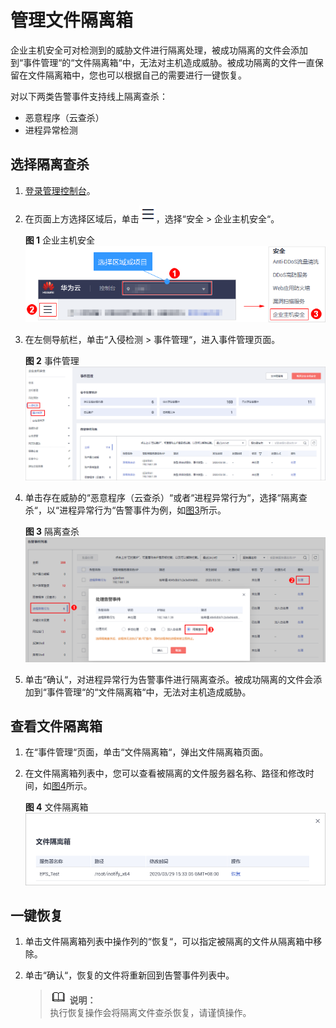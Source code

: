 # 管理文件隔离箱<a name="hss_01_0300"></a>

企业主机安全可对检测到的威胁文件进行隔离处理，被成功隔离的文件会添加到“事件管理“的“文件隔离箱“中，无法对主机造成威胁。被成功隔离的文件一直保留在文件隔离箱中，您也可以根据自己的需要进行一键恢复。

对以下两类告警事件支持线上隔离查杀：

-   恶意程序（云查杀）
-   进程异常检测

## 选择隔离查杀<a name="section10799201191118"></a>

1.  [登录管理控制台](https://console.huaweicloud.com)。
2.  在页面上方选择区域后，单击![](figures/icon-servicelist.png)，选择“安全  \>  企业主机安全“。

    **图 1**  企业主机安全<a name="hss_01_0229_fig1271516227232"></a>  
    ![](figures/企业主机安全.png "企业主机安全")

3.  在左侧导航栏，单击“入侵检测  \>  事件管理“，进入事件管理页面。

    **图 2**  事件管理<a name="fig3881528133911"></a>  
    ![](figures/事件管理.png "事件管理")


1.  单击存在威胁的“恶意程序（云查杀）“或者“进程异常行为“，选择“隔离查杀“，以“进程异常行为“告警事件为例，如[图3](#fig18746131217577)所示。

    **图 3**  隔离查杀<a name="fig18746131217577"></a>  
    ![](figures/隔离查杀.png "隔离查杀")

2.  单击“确认“，对进程异常行为告警事件进行隔离查杀。被成功隔离的文件会添加到“事件管理“的“文件隔离箱“中，无法对主机造成威胁。

## 查看文件隔离箱<a name="section122124201718"></a>

1.  在“事件管理“页面，单击“文件隔离箱“，弹出文件隔离箱页面。
2.  在文件隔离箱列表中，您可以查看被隔离的文件服务器名称、路径和修改时间，如[图4](#fig13625184415178)所示。

    **图 4**  文件隔离箱<a name="fig13625184415178"></a>  
    ![](figures/文件隔离箱.png "文件隔离箱")


## 一键恢复<a name="section95425471714"></a>

1.  单击文件隔离箱列表中操作列的“恢复“，可以指定被隔离的文件从隔离箱中移除。
2.  单击“确认“，恢复的文件将重新回到告警事件列表中。

    >![](public_sys-resources/icon-note.gif) **说明：**   
    >执行恢复操作会将隔离文件查杀恢复，请谨慎操作。  


